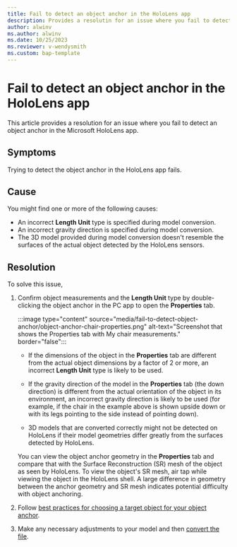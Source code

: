 ```yaml
---
title: Fail to detect an object anchor in the HoloLens app
description: Provides a resolutin for an issue where you fail to detect an object anchor in the Microsoft HoloLens app.
author: alwinv
ms.author: alwinv
ms.date: 10/25/2023
ms.reviewer: v-wendysmith
ms.custom: bap-template
---
```

# Fail to detect an object anchor in the HoloLens app

This article provides a resolution for an issue where you fail to detect an object anchor in the Microsoft HoloLens app.

## Symptoms

Trying to detect the object anchor in the HoloLens app fails.

## Cause

You might find one or more of the following causes:

- An incorrect **Length Unit** type is specified during model conversion.
- An incorrect gravity direction is specified during model conversion.
- The 3D model provided during model conversion doesn't resemble the surfaces of the actual object detected by the HoloLens sensors.

## Resolution

To solve this issue,

1. Confirm object measurements and the **Length Unit** type by double-clicking the object anchor in the PC app to open the **Properties** tab.

   :::image type="content" source="media/fail-to-detect-object-anchor/object-anchor-chair-properties.png" alt-text="Screenshot that shows the Properties tab with My chair measurements." border="false":::

   - If the dimensions of the object in the **Properties** tab are different from the actual object dimensions by a factor of 2 or more, an incorrect **Length Unit** type is likely to be used.

   - If the gravity direction of the model in the **Properties** tab (the down direction) is different from the actual orientation of the object in its environment, an incorrect gravity direction is likely to be used (for example, if the chair in the example above is shown upside down or with its legs pointing to the side instead of pointing down).

   - 3D models that are converted correctly might not be detected on HoloLens if their model geometries differ greatly from the surfaces detected by HoloLens.

   You can view the object anchor geometry in the **Properties** tab and compare that with the Surface Reconstruction (SR) mesh of the object as seen by HoloLens. To view the object's SR mesh, air tap while viewing the object in the HoloLens shell. A large difference in geometry between the anchor geometry and SR mesh indicates potential difficulty with object anchoring.

1. Follow [best practices for choosing a target object for your object anchor](/dynamics365/mixed-reality/guides/pc-app-anchor-object#best-practices-for-choosing-a-target-object-for-your-object-anchor).

1. Make any necessary adjustments to your model and then [convert the file](/dynamics365/mixed-reality/guides/pc-app-anchor-object#convert-the-file-in-the-guides-model-driven-app).

